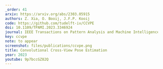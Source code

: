 ```yaml
---
_order: 41
arxiv: https://arxiv.org/abs/2303.05915
authors: Z. Xia, O. Booij, J.F.P. Kooij
code: https://github.com/tudelft-iv/CCVPE
doi: 10.1109/TPAMI.2023.3346924
journal: IEEE Transactions on Pattern Analysis and Machine Intelligence (T-PAMI)
key: ccvpe
note: to appear
screenshot: files/publications/ccvpe.png
title: Convolutional Cross-View Pose Estimation
year: 2023
youtube: 9p7bccGZ82Q
---
```


